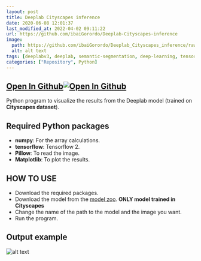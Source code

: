 ```yaml
---
layout: post
title: Deeplab Cityscapes inference
date: 2020-06-08 12:01:37 
last_modified_at: 2022-04-02 09:11:22 
url: https://github.com/ibaiGorordo/Deeplab-Cityscapes-inference
image:
  path: https://github.com/ibaiGorordo/Deeplab_Cityscapes_inference/raw/master/outputExample.PNG
  alt: alt text
tags: [deeplabv3, deeplab, semantic-segmentation, deep-learning, tensorflow2, cityscapes-dataset]
categories: ["Repository", Python]
---
```


## [Open In Github](https://github.com/ibaiGorordo/Deeplab-Cityscapes-inference)[![Open In Github](https://icons-for-free.com/download-icon-part+1+github-1320568339880199515_0.svg)](https://github.com/ibaiGorordo/Deeplab-Cityscapes-inference)

Python program to visualize the results from the Deeplab model (trained on **Cityscapes dataset**).

## Required Python packages
* **numpy**: For the array calculations.
* **tensorflow**: Tensorflow 2.
* **Pillow**: To read the image.
* **Matplotlib**: To plot the results.

## HOW TO USE
* Download the required packages.
* Download the model from the [model zoo](https://github.com/tensorflow/models/blob/master/research/deeplab/g3doc/model_zoo.md). **ONLY model trained in Cityscapes**
* Change the name of the path to the model and the image you want.
* Run the program.

## Output example
![alt text](https://github.com/ibaiGorordo/Deeplab_Cityscapes_inference/raw/master/outputExample.PNG)

